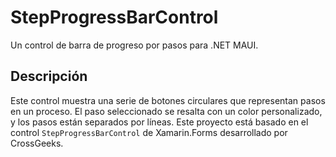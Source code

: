 # StepProgressBarControl

Un control de barra de progreso por pasos para .NET MAUI.

## Descripción
Este control muestra una serie de botones circulares que representan pasos en un proceso. El paso seleccionado se resalta con un color personalizado, y los pasos están separados por líneas. Este proyecto está basado en el control `StepProgressBarControl` de Xamarin.Forms desarrollado por CrossGeeks.

